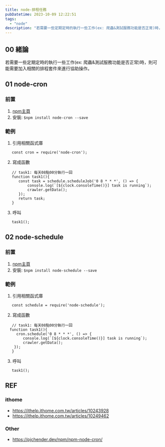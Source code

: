 ```yaml
---
title: node-排程任務
pubDatetime: 2023-10-09 12:22:51
tags:
  - "node"
description: "若需要一些定期定時的執行一些工作(ex: 爬蟲&測試服務功能是否正常)時，則可能需要加入相關的排程套件來進行協助操作。"
---
```


## 00 緒論

若需要一些定期定時的執行一些工作(ex: 爬蟲&測試服務功能是否正常)時，則可能需要加入相關的排程套件來進行協助操作。

<!--more-->

## 01 node-cron

### 前置

1. [npm主頁](https://www.npmjs.com/package/node-cron)
2. 安裝: `$npm install node-cron --save`

### 範例

1. 引用相關函式庫

```javascript=
   const cron = require('node-cron');
```

2. 寫成函數

```javascript=
   // task1: 每天08點00分執行一回
   function task1(){
      const task = schedule.scheduleJob('0 8 * * *', () => {
          console.log(`[${clock.consoleTime()}] task is running`);
          crawler.getData();
      });
      return task;
   }
```

3. 呼叫

```javascript=
   task1();
```

## 02 node-schedule

### 前置

1. [npm主頁](https://www.npmjs.com/search?q=node-schedule)
2. 安裝: `$npm install node-schedule --save`

### 範例

1. 引用相關函式庫

```javascript=
   const schedule = require('node-schedule');
```

2. 寫成函數

```javascript=
   // task1: 每天08點00分執行一回
  function task1(){
     cron.schedule('0 8 * * *', () => {
        console.log(`[${clock.consoleTime()}] task is running`);
        crawler.getData();
    });
   }
```

3. 呼叫

```javascript=
   task1();
```

## REF

### ithome

- https://ithelp.ithome.com.tw/articles/10243928
- https://ithelp.ithome.com.tw/articles/10249462

### Other

- https://pjchender.dev/npm/npm-node-cron/
